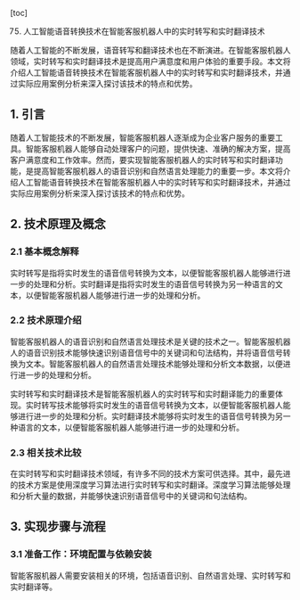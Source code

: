 
[toc]                    
                
                
75. 人工智能语音转换技术在智能客服机器人中的实时转写和实时翻译技术

随着人工智能的不断发展，语音转写和翻译技术也在不断演进。在智能客服机器人领域，实时转写和实时翻译技术是提高用户满意度和用户体验的重要手段。本文将介绍人工智能语音转换技术在智能客服机器人中的实时转写和实时翻译技术，并通过实际应用案例分析来深入探讨该技术的特点和优势。

## 1. 引言

随着人工智能技术的不断发展，智能客服机器人逐渐成为企业客户服务的重要工具。智能客服机器人能够自动处理客户的问题，提供快速、准确的解决方案，提高客户满意度和工作效率。然而，要实现智能客服机器人的实时转写和实时翻译功能，是提高智能客服机器人的语音识别和自然语言处理能力的重要一步。本文将介绍人工智能语音转换技术在智能客服机器人中的实时转写和实时翻译技术，并通过实际应用案例分析来深入探讨该技术的特点和优势。

## 2. 技术原理及概念

### 2.1 基本概念解释

实时转写是指将实时发生的语音信号转换为文本，以便智能客服机器人能够进行进一步的处理和分析。实时翻译是指将实时发生的语音信号转换为另一种语言的文本，以便智能客服机器人能够进行进一步的处理和分析。

### 2.2 技术原理介绍

智能客服机器人的语音识别和自然语言处理技术是关键的技术之一。智能客服机器人的语音识别技术能够快速识别语音信号中的关键词和句法结构，并将语音信号转换为文本。智能客服机器人的自然语言处理技术能够处理和分析文本数据，以便进行进一步的处理和分析。

实时转写和实时翻译技术是智能客服机器人的实时转写和实时翻译能力的重要体现。实时转写技术能够将实时发生的语音信号转换为文本，以便智能客服机器人能够进行进一步的处理和分析。实时翻译技术能够将实时发生的语音信号转换为另一种语言的文本，以便智能客服机器人能够进行进一步的处理和分析。

### 2.3 相关技术比较

在实时转写和实时翻译技术领域，有许多不同的技术方案可供选择。其中，最先进的技术方案是使用深度学习算法进行实时转写和实时翻译。深度学习算法能够处理和分析大量的数据，并能够快速识别语音信号中的关键词和句法结构。

## 3. 实现步骤与流程

### 3.1 准备工作：环境配置与依赖安装

智能客服机器人需要安装相关的环境，包括语音识别、自然语言处理、实时转写和实时翻译等。

